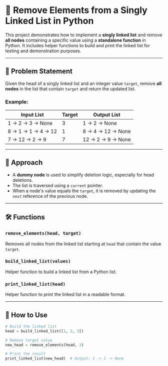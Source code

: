 # 🧹 Remove Elements from a Singly Linked List in Python

This project demonstrates how to implement a **singly linked list** and remove **all nodes** containing a specific value using a **standalone function** in Python. It includes helper functions to build and print the linked list for testing and demonstration purposes.

---

## 📌 Problem Statement

Given the head of a singly linked list and an integer value `target`, remove **all nodes** in the list that contain `target` and return the updated list.

### Example:

| Input List         | Target | Output List       |
|--------------------|--------|-------------------|
| 1 → 2 → 3 → None    | 3      | 1 → 2 → None      |
| 8 → 1 → 1 → 4 → 12 | 1      | 8 → 4 → 12 → None |
| 7 → 12 → 2 → 9     | 7      | 12 → 2 → 9 → None |

---

## 🧠 Approach

- A **dummy node** is used to simplify deletion logic, especially for head deletions.
- The list is traversed using a `current` pointer.
- When a node's value equals the `target`, it is removed by updating the `next` reference of the previous node.

---

## 🛠 Functions

### `remove_elements(head, target)`
Removes all nodes from the linked list starting at `head` that contain the value `target`.

### `build_linked_list(values)`
Helper function to build a linked list from a Python list.

### `print_linked_list(head)`
Helper function to print the linked list in a readable format.

---

## 🚀 How to Use

```python
# Build the linked list
head = build_linked_list([1, 2, 3])

# Remove target value
new_head = remove_elements(head, 3)

# Print the result
print_linked_list(new_head)  # Output: 1 -> 2 -> None

